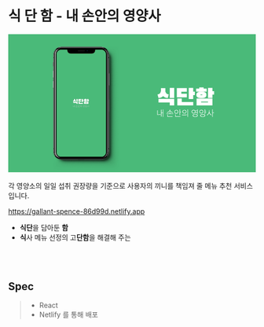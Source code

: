 # 식 단 함 - 내 손안의 영양사

![](https://github.com/FoodSafetyWinnerWinnerChickenDinner/Back-end/blob/master/images/Main.png)

각 영양소의 일일 섭취 권장량을 기준으로 사용자의 끼니를 책임져 줄 메뉴 추천 서비스입니다. <br>

https://gallant-spence-86d99d.netlify.app

-   **식단**을 담아둔 **함**
-   **식**사 메뉴 선정의 고**단함**을 해결해 주는

<br><br>

## Spec

> -   React
> -   Netlify 를 통해 배포
